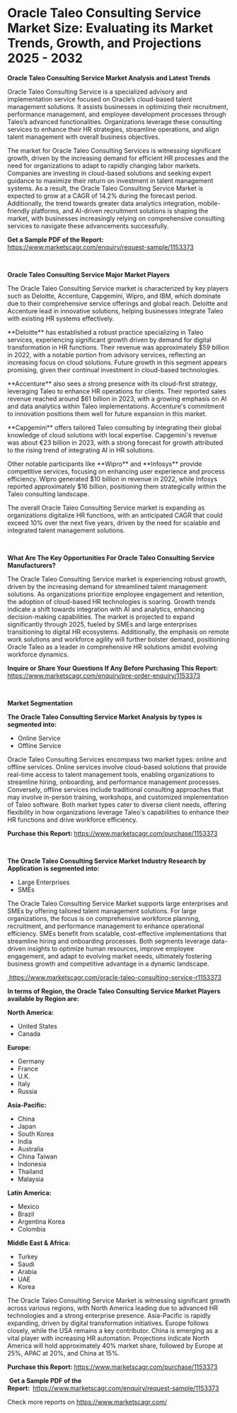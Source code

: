 <p><h1>Oracle Taleo Consulting Service Market Size: Evaluating its Market Trends, Growth, and Projections 2025 - 2032</h1></p><p><strong>Oracle Taleo Consulting Service Market Analysis and Latest Trends</strong></p>
<p><p>Oracle Taleo Consulting Service is a specialized advisory and implementation service focused on Oracle’s cloud-based talent management solutions. It assists businesses in optimizing their recruitment, performance management, and employee development processes through Taleo’s advanced functionalities. Organizations leverage these consulting services to enhance their HR strategies, streamline operations, and align talent management with overall business objectives.</p><p>The market for Oracle Taleo Consulting Services is witnessing significant growth, driven by the increasing demand for efficient HR processes and the need for organizations to adapt to rapidly changing labor markets. Companies are investing in cloud-based solutions and seeking expert guidance to maximize their return on investment in talent management systems. As a result, the Oracle Taleo Consulting Service Market is expected to grow at a CAGR of 14.2% during the forecast period. Additionally, the trend towards greater data analytics integration, mobile-friendly platforms, and AI-driven recruitment solutions is shaping the market, with businesses increasingly relying on comprehensive consulting services to navigate these advancements successfully.</p></p>
<p><strong>Get a Sample PDF of the Report:&nbsp;</strong> <a href="https://www.marketscagr.com/enquiry/request-sample/1153373?utm_campaign=2882&utm_medium=2&utm_source=Github&utm_content=ia&utm_term=11032025&utm_id=oracle-taleo-consulting-service">https://www.marketscagr.com/enquiry/request-sample/1153373</a></p>
<p>&nbsp;</p>
<p><strong>Oracle Taleo Consulting Service Major Market Players</strong></p>
<p><p>The Oracle Taleo Consulting Service market is characterized by key players such as Deloitte, Accenture, Capgemini, Wipro, and IBM, which dominate due to their comprehensive service offerings and global reach. Deloitte and Accenture lead in innovative solutions, helping businesses integrate Taleo with existing HR systems effectively. </p><p>**Deloitte** has established a robust practice specializing in Taleo services, experiencing significant growth driven by demand for digital transformation in HR functions. Their revenue was approximately $59 billion in 2022, with a notable portion from advisory services, reflecting an increasing focus on cloud solutions. Future growth in this segment appears promising, given their continual investment in cloud-based technologies.</p><p>**Accenture** also sees a strong presence with its cloud-first strategy, leveraging Taleo to enhance HR operations for clients. Their reported sales revenue reached around $61 billion in 2023, with a growing emphasis on AI and data analytics within Taleo implementations. Accenture's commitment to innovation positions them well for future expansion in this market.</p><p>**Capgemini** offers tailored Taleo consulting by integrating their global knowledge of cloud solutions with local expertise. Capgemini's revenue was about €23 billion in 2023, with a strong forecast for growth attributed to the rising trend of integrating AI in HR solutions.</p><p>Other notable participants like **Wipro** and **Infosys** provide competitive services, focusing on enhancing user experience and process efficiency. Wipro generated $10 billion in revenue in 2022, while Infosys reported approximately $16 billion, positioning them strategically within the Taleo consulting landscape.</p><p>The overall Oracle Taleo Consulting Service market is expanding as organizations digitalize HR functions, with an anticipated CAGR that could exceed 10% over the next five years, driven by the need for scalable and integrated talent management solutions.</p></p>
<p>&nbsp;</p>
<p><strong>What Are The Key Opportunities For Oracle Taleo Consulting Service Manufacturers?</strong></p>
<p><p>The Oracle Taleo Consulting Service market is experiencing robust growth, driven by the increasing demand for streamlined talent management solutions. As organizations prioritize employee engagement and retention, the adoption of cloud-based HR technologies is soaring. Growth trends indicate a shift towards integration with AI and analytics, enhancing decision-making capabilities. The market is projected to expand significantly through 2025, fueled by SMEs and large enterprises transitioning to digital HR ecosystems. Additionally, the emphasis on remote work solutions and workforce agility will further bolster demand, positioning Oracle Taleo as a leader in comprehensive HR solutions amidst evolving workforce dynamics.</p></p>
<p><strong>Inquire or Share Your Questions If Any Before Purchasing This Report:</strong> <a href="https://www.marketscagr.com/enquiry/pre-order-enquiry/1153373?utm_campaign=2882&utm_medium=2&utm_source=Github&utm_content=ia&utm_term=11032025&utm_id=oracle-taleo-consulting-service">https://www.marketscagr.com/enquiry/pre-order-enquiry/1153373</a></p>
<p>&nbsp;</p>
<p><strong>Market Segmentation</strong></p>
<p><strong>The Oracle Taleo Consulting Service Market Analysis by types is segmented into:</strong></p>
<p><ul><li>Online Service</li><li>Offline Service</li></ul></p>
<p><p>Oracle Taleo Consulting Services encompass two market types: online and offline services. Online services involve cloud-based solutions that provide real-time access to talent management tools, enabling organizations to streamline hiring, onboarding, and performance management processes. Conversely, offline services include traditional consulting approaches that may involve in-person training, workshops, and customized implementation of Taleo software. Both market types cater to diverse client needs, offering flexibility in how organizations leverage Taleo's capabilities to enhance their HR functions and drive workforce efficiency.</p></p>
<p><strong>Purchase this Report:&nbsp;</strong><a href="https://www.marketscagr.com/purchase/1153373?utm_campaign=2882&utm_medium=2&utm_source=Github&utm_content=ia&utm_term=11032025&utm_id=oracle-taleo-consulting-service">https://www.marketscagr.com/purchase/1153373</a></p>
<p>&nbsp;</p>
<p><strong>The Oracle Taleo Consulting Service Market Industry Research by Application is segmented into:</strong></p>
<p><ul><li>Large Enterprises</li><li>SMEs</li></ul></p>
<p><p>The Oracle Taleo Consulting Service Market supports large enterprises and SMEs by offering tailored talent management solutions. For large organizations, the focus is on comprehensive workforce planning, recruitment, and performance management to enhance operational efficiency. SMEs benefit from scalable, cost-effective implementations that streamline hiring and onboarding processes. Both segments leverage data-driven insights to optimize human resources, improve employee engagement, and adapt to evolving market needs, ultimately fostering business growth and competitive advantage in a dynamic landscape.</p></p>
<p><a href="https://www.marketscagr.com/oracle-taleo-consulting-service-r1153373?utm_campaign=2882&utm_medium=2&utm_source=Github&utm_content=ia&utm_term=11032025&utm_id=oracle-taleo-consulting-service">&nbsp;https://www.marketscagr.com/oracle-taleo-consulting-service-r1153373</a></p>
<p><strong>In terms of Region, the Oracle Taleo Consulting Service Market Players available by Region are:</strong></p>
<p>
    <p> <strong> North America: </strong>
        <ul>
            <li>United States</li>
            <li>Canada</li>
        </ul>
        </p> 
    <p> <strong> Europe: </strong>
        <ul>
            <li>Germany</li>
            <li>France</li>
            <li>U.K.</li>
            <li>Italy</li>
            <li>Russia</li>
        </ul>
        </p> 
    <p> <strong> Asia-Pacific: </strong>
        <ul>
            <li>China</li>
            <li>Japan</li>
            <li>South Korea</li>
            <li>India</li>
            <li>Australia</li>
            <li>China Taiwan</li>
            <li>Indonesia</li>
            <li>Thailand</li>
            <li>Malaysia</li>
        </ul>
        </p> 
    <p> <strong> Latin America: </strong>
        <ul>
            <li>Mexico</li>
            <li>Brazil</li>
            <li>Argentina Korea</li>
            <li>Colombia</li>
        </ul>
        </p> 
    <p> <strong> Middle East & Africa: </strong>
        <ul>
            <li>Turkey</li>
            <li>Saudi</li>
            <li>Arabia</li>
            <li>UAE</li>
            <li>Korea</li>
        </ul>
    </p>
    </p>
<p><p>The Oracle Taleo Consulting Service Market is witnessing significant growth across various regions, with North America leading due to advanced HR technologies and a strong enterprise presence. Asia-Pacific is rapidly expanding, driven by digital transformation initiatives. Europe follows closely, while the USA remains a key contributor. China is emerging as a vital player with increasing HR automation. Projections indicate North America will hold approximately 40% market share, followed by Europe at 25%, APAC at 20%, and China at 15%.</p></p>
<p><strong>Purchase this Report: </strong><a href="https://www.marketscagr.com/purchase/1153373?utm_campaign=2882&utm_medium=2&utm_source=Github&utm_content=ia&utm_term=11032025&utm_id=oracle-taleo-consulting-service">https://www.marketscagr.com/purchase/1153373</a></p>
<p>&nbsp;<strong>Get a Sample PDF of the Report:&nbsp;&nbsp;</strong><a href="https://www.marketscagr.com/enquiry/request-sample/1153373?utm_campaign=2882&utm_medium=2&utm_source=Github&utm_content=ia&utm_term=11032025&utm_id=oracle-taleo-consulting-service">https://www.marketscagr.com/enquiry/request-sample/1153373</a></p>
<p><strong></strong></p>
<p>Check more reports on <a href="https://www.marketscagr.com/?utm_campaign=2882&utm_medium=2&utm_source=Github&utm_content=ia&utm_term=11032025&utm_id=oracle-taleo-consulting-service">https://www.marketscagr.com/</a></p>